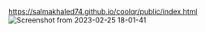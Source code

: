 https://salmakhaled74.github.io/coolqr/public/index.html
![Screenshot from 2023-02-25 18-01-41](https://user-images.githubusercontent.com/77203008/221368267-f7e3c3bf-34fc-4415-9a0b-a16e706dfc35.png)

